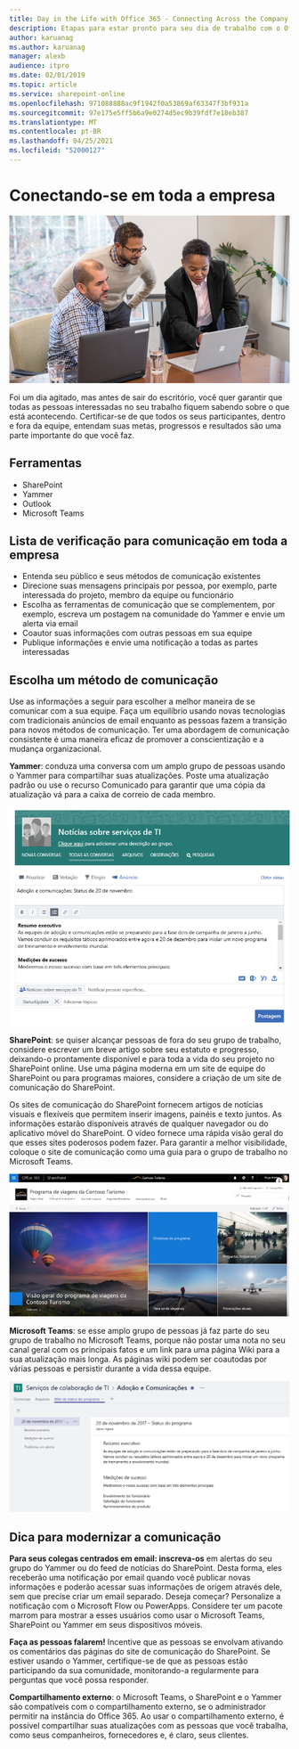 ```yaml
---
title: Day in the Life with Office 365 - Connecting Across the Company
description: Etapas para estar pronto para seu dia de trabalho com o Office 365
author: karuanag
ms.author: karuanag
manager: alexb
audience: itpro
ms.date: 02/01/2019
ms.topic: article
ms.service: sharepoint-online
ms.openlocfilehash: 971088888ac9f1942f0a53869af63347f3bf931a
ms.sourcegitcommit: 97e175e5ff5b6a9e0274d5ec9b39fdf7e18eb387
ms.translationtype: MT
ms.contentlocale: pt-BR
ms.lasthandoff: 04/25/2021
ms.locfileid: "52000127"
---
```

# <a name="connecting-across-the-company"></a>Conectando-se em toda a empresa

![Conectar visual](media/ditl_crosscompany.png)

Foi um dia agitado, mas antes de sair do escritório, você quer garantir que todas as pessoas interessadas no seu trabalho fiquem sabendo sobre o que está acontecendo. Certificar-se de que todos os seus participantes, dentro e fora da equipe, entendam suas metas, progressos e resultados são uma parte importante do que você faz.  

## <a name="tools"></a>Ferramentas
- SharePoint
- Yammer
- Outlook
- Microsoft Teams 

## <a name="checklist-for-communicating-across-the-company"></a>Lista de verificação para comunicação em toda a empresa
- Entenda seu público e seus métodos de comunicação existentes
- Direcione suas mensagens principais por pessoa, por exemplo, parte interessada do projeto, membro da equipe ou funcionário
- Escolha as ferramentas de comunicação que se complementem, por exemplo, escreva um postagem na comunidade do Yammer e envie um alerta via email 
- Coautor suas informações com outras pessoas em sua equipe
- Publique informações e envie uma notificação a todas as partes interessadas 
 
## <a name="select-your-communication-method"></a>Escolha um método de comunicação
Use as informações a seguir para escolher a melhor maneira de se comunicar com a sua equipe. Faça um equilíbrio usando novas tecnologias com tradicionais anúncios de email enquanto as pessoas fazem a transição para novos métodos de comunicação. Ter uma abordagem de comunicação consistente é uma maneira eficaz de promover a conscientização e a mudança organizacional. 

**Yammer**: conduza uma conversa com um amplo grupo de pessoas usando o Yammer para compartilhar suas atualizações. Poste uma atualização padrão ou use o recurso Comunicado para garantir que uma cópia da atualização vá para a caixa de correio de cada membro. 

![Postagem em mídia social](media/ditl_IT-Service-News.png)

**SharePoint**: se quiser alcançar pessoas de fora do seu grupo de trabalho, considere escrever um breve artigo sobre seu estatuto e progresso, deixando-o prontamente disponível e para toda a vida do seu projeto no SharePoint online. Use uma página moderna em um site de equipe do SharePoint ou para programas maiores, considere a criação de um site de comunicação do SharePoint. 

Os sites de comunicação do SharePoint fornecem artigos de notícias visuais e flexíveis que permitem inserir imagens, painéis e texto juntos. As informações estarão disponíveis através de qualquer navegador ou do aplicativo móvel do SharePoint. O vídeo fornece uma rápida visão geral do que esses sites poderosos podem fazer. Para garantir a melhor visibilidade, coloque o site de comunicação como uma guia para o grupo de trabalho no Microsoft Teams.

![Exemplo de site de comunicação no SharePoint Online](media/ditl_Comm-Site.png)

**Microsoft Teams**: se esse amplo grupo de pessoas já faz parte do seu grupo de trabalho no Microsoft Teams, porque não postar uma nota no seu canal geral com os principais fatos e um link para uma página Wiki para a sua atualização mais longa.  As páginas wiki podem ser coautodas por várias pessoas e persistir durante a vida dessa equipe. 

![uma captura de tela de uma página Wiki no Microsoft Teams](media/ditl_Teams-Wiki.png)

## <a name="tip-to-modernize-your-communication"></a>Dica para modernizar a comunicação

**Para seus colegas centrados em email: inscreva-os** em alertas do seu grupo do Yammer ou do feed de notícias do SharePoint.  Desta forma, eles receberão uma notificação por email quando você publicar novas informações e poderão acessar suas informações de origem através dele, sem que precise criar um email separado.  Deseja começar?  Personalize a notificação com o Microsoft Flow ou PowerApps. Considere ter um pacote marrom para mostrar a esses usuários como usar o Microsoft Teams, SharePoint ou Yammer em seus dispositivos móveis. 

**Faça as pessoas falarem!** Incentive que as pessoas se envolvam ativando os comentários das páginas do site de comunicação do SharePoint.  Se estiver usando o Yammer, certifique-se de que as pessoas estão participando da sua comunidade, monitorando-a regularmente para perguntas que você possa responder. 

**Compartilhamento externo**: o Microsoft Teams, o SharePoint e o Yammer são compatíveis com o compartilhamento externo, se o administrador permitir na instância do Office 365.  Ao usar o compartilhamento externo, é possível compartilhar suas atualizações com as pessoas que você trabalha, como seus companheiros, fornecedores e, é claro, seus clientes.
